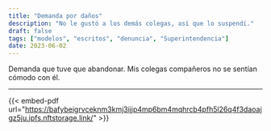 ```yaml
---
title: "Demanda por daños"
description: "No le gustó a los demás colegas, así que lo suspendí."
draft: false
tags: ["modelos", "escritos", "denuncia", "Superintendencia"]
date: 2023-06-02
---
```


Demanda que tuve que abandonar. Mis colegas compañeros no se sentían cómodo con él.

---

{{< embed-pdf url="https://bafybeigrvceknm3kmj3ijjp4mp6bm4mqhrcb4pfh5l26q4f3daoajgz5ju.ipfs.nftstorage.link/" >}}

